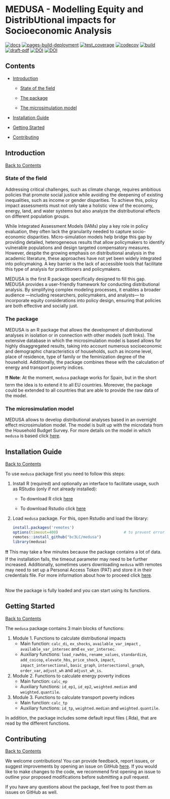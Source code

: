 
# MEDUSA - Modelling Equity and DistribUtional impacts for Socioeconomic Analysis

[![docs](https://github.com/bc3LC/medusa/actions/workflows/docs.yaml/badge.svg)](https://github.com/bc3LC/medusa/actions/workflows/docs.yaml)
[![pages-build-deployment](https://github.com/bc3LC/medusa/actions/workflows/pages/pages-build-deployment/badge.svg)](https://github.com/bc3LC/medusa/actions/workflows/pages/pages-build-deployment)
[![test_coverage](https://github.com/bc3LC/medusa/actions/workflows/test_coverage.yml/badge.svg)](https://github.com/bc3LC/medusa/actions/workflows/test_coverage.yml)
[![codecov](https://codecov.io/gh/bc3LC/medusa/graph/badge.svg?token=VSmmxRUGO2)](https://codecov.io/gh/bc3LC/medusa)
[![build](https://github.com/bc3LC/medusa/actions/workflows/build.yaml/badge.svg)](https://github.com/bc3LC/medusa/actions/workflows/build.yaml)
[![draft-pdf](https://github.com/bc3LC/medusa/actions/workflows/draft-pdf.yml/badge.svg)](https://github.com/bc3LC/medusa/actions/workflows/draft-pdf.yml)
[![DOI](https://zenodo.org/badge/DOI/10.5281/zenodo.15729051.svg)](https://doi.org/10.5281/zenodo.15729051)
[![DOI](https://joss.theoj.org/papers/10.21105/joss.07697/status.svg)](https://doi.org/10.21105/joss.07697)

## <a name="contents"></a>Contents

<!-- ------------------------>

<!-- ------------------------>

-   [Introduction](#introduction)

    -   [State of the field](#state)

    -   [The package](#pkg)

    -   [The microsimulation model](#ms-model)

-   [Installation Guide](#installation-guide)

-   [Getting Started](#get-started)

-   [Contributing](#contributing)

<!-- ------------------------>

<!-- ------------------------>

## <a name="introduction"></a>Introduction

<!-- ------------------------>

<!-- ------------------------>

[Back to Contents](#contents)

### <a name="state"></a>State of the field

Addressing critical challenges, such as climate change, requires ambitious policies 
that promote social justice while avoiding the deepening of existing inequalities, 
such as income or gender disparities. To achieve this, policy impact assessments must 
not only take a holistic view of the economy, energy, land, and water systems but 
also analyze the distributional effects on different population groups.

While Integrated Assessment Models (IAMs) play a key role in policy evaluation, 
they often lack the granularity needed to capture socio-economic disparities. 
Micro-simulation models help bridge this gap by providing detailed, heterogeneous 
results that allow policymakers to identify vulnerable populations and design 
targeted compensatory measures. However, despite the growing emphasis on distributional 
analysis in the academic literature, these approaches have not yet been widely 
integrated into policymaking. A key barrier is the lack of accessible tools that 
facilitate this type of analysis for practitioners and policymakers.

MEDUSA is the first R package specifically designed to fill this gap. MEDUSA 
provides a user-friendly framework for conducting distributional analysis. 
By simplifying complex modeling processes, it enables a broader audience —including 
researchers, policymakers, and analysts— to incorporate equity considerations 
into policy design, ensuring that policies are both effective and socially just.

### <a name="pkg"></a>The package

MEDUSA is an R package that allows the development of distributional
analyses in isolation or in connection with other models (soft links).
The extensive database in which the microsimulation model is based
allows for highly disaggregated results, taking into account numerous
socioeconomic and demographic characteristics of households, such as
income level, place of residence, type of family or the feminization
degree of the household. Additionally, the package combines these with
the calculation of energy and transport poverty indices.

:exclamation::exclamation: **Note**: At the moment, `medusa` package
works for Spain, but in the short term the idea is to extend it to all
EU countries. Moreover, the package could be extended to all countries
that are able to provide the raw data of the model.

### <a name="ms-model"></a>The microsimulation model

MEDUSA allows to develop distributional analyses based in an overnight
effect microsimulation model. The model is built up with the microdata
from the Household Budget Survey. For more details on the model in which
`medusa` is based click
[here](https://bc3lc.github.io/medusa/articles/TheModel.html).

## <a name="installation-guide"></a>Installation Guide

<!-- ------------------------>

<!-- ------------------------>

[Back to Contents](#contents)

To use `medusa` package first you need to follow this steps:

1.  Install R (required) and optionally an interface to facilitate usage, such as RStudio (only if not already installed):

    -   To download R click [here](https://www.r-project.org/)

    -   To download Rstudio click [here](https://www.rstudio.com/)

2.  Load `medusa` package. For this, open Rstudio and load the library:

    ``` r
    install.packages('remotes')
    options(timeout=400)                             # to prevent errors if the connection is slow
    remotes::install_github("bc3LC/medusa")
    library(medusa)
    ```

:exclamation::exclamation: This may take a few minutes because the package contains a lot of data. If the installation fails, the timeout parameter may need to be further increased. Additionally, sometimes users downloading `medusa` with remotes may need to set up a Personal Access Token (PAT) and store it in their credentials file. For more information about how to proceed click [here](https://usethis.r-lib.org/articles/git-credentials.html).

<br> 
Now the package is fully loaded and you can start using its functions.
<br>

## <a name="get-started"></a>Getting Started

<!-- ------------------------>

<!-- ------------------------>

[Back to Contents](#contents)

The `medusa` package contains 3 main blocks of functions:

1.  Module 1. Functions to calculate distributional impacts
    -   Main function: `calc_di`, `ex_shocks`, `available_var_impact` ,
        `available_var_intersec` and `ex_var_intersec`.
    -   Auxiliary functions: `load_rawhbs`, `rename_values`,
        `standardize`, `add_coicop`, `elevate_hbs`, `price_shock`,
        `impact`, `impact_intersectional`, `basic_graph`,
        `intersectional_graph`, `order_var`, `adjust_wh` and
        `adjust_wh_is`.
2.  Module 2. Functions to calculate energy poverty indices
    -   Main function: `calc_ep`
    -   Auxiliary functions: `id_ep1`, `id_ep2`, `weighted.median` and
        `weighted.quantile`.
3.  Module 3. Functions to calculate transport poverty indices
    -   Main function: `calc_tp`
    -   Auxiliary functions: `id_tp`, `weighted.median` and
        `weighted.quantile`.

In addition, the package includes some default input files (.Rda), that
are read by the different functions.

## <a name="contributing"></a>Contributing

<!-- ------------------------>

<!-- ------------------------>

[Back to Contents](#contributing)

We welcome contributions! You can provide feedback, report issues, or suggest improvements by opening an issue on GitHub [here](https://github.com/bc3LC/medusa/issues). If you would like to make changes to the code, we recommend first opening an issue to outline your proposed modifications before submitting a pull request.

If you have any questions about the package, feel free to post them as issues on GitHub as well.